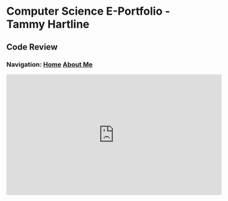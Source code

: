 # Computer Science E-Portfolio - Tammy Hartline
## Code Review
### Navigation: <a href="./index.md" class="button">Home</a> <a href="./about-me" class="button">About Me</a> 

<iframe width="560" height="315" src="https://youtu.be/QGQysraY_g8" frameborder="0" allowfullscreen></iframe>


